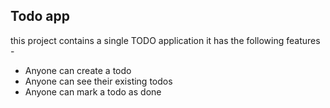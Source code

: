 ## Todo app
this project contains a single TODO application 
it has the following features -

- Anyone can create a todo
- Anyone can see their existing todos
- Anyone can mark a todo as done

